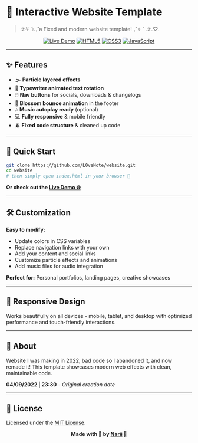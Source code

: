 # 🌸 Interactive Website Template

> ✰⛧☽.₊˚ʚ Fixed and modern website template! ₊˚✧ ﾟ.✰.♡.

<div align="center">

[![Live Demo](https://img.shields.io/badge/🌐_Live_Demo-l0venote.github.io/website-FF69B4?style=for-the-badge)](https://l0venote.github.io/website/)
[![HTML5](https://img.shields.io/badge/HTML5-E34F26?style=for-the-badge&logo=html5&logoColor=white)]()
[![CSS3](https://img.shields.io/badge/CSS3-1572B6?style=for-the-badge&logo=css3&logoColor=white)]()
[![JavaScript](https://img.shields.io/badge/JavaScript-F7DF1E?style=for-the-badge&logo=javascript&logoColor=black)]()

</div>

---

## ✨ Features

- 🌫️ **Particle layered effects**
- 🎀 **Typewriter animated text rotation**
- 🖱️ **Nav buttons** for socials, downloads & changelogs
- 🌸 **Blossom bounce animation** in the footer
- 🎶 **Music autoplay ready** (optional)
- 💻 **Fully responsive** & mobile friendly
- 🪲 **Fixed code structure** & cleaned up code

---

## 🚀 Quick Start

```bash
git clone https://github.com/L0veNote/website.git
cd website
# then simply open index.html in your browser 🌸
```

**Or check out the [Live Demo 🌐](https://L0veNote.github.io/website)**

---

## 🛠️ Customization

**Easy to modify:**
- Update colors in CSS variables
- Replace navigation links with your own
- Add your content and social links
- Customize particle effects and animations
- Add music files for audio integration

**Perfect for:** Personal portfolios, landing pages, creative showcases

---

## 📱 Responsive Design

Works beautifully on all devices - mobile, tablet, and desktop with optimized performance and touch-friendly interactions.

---

## 💖 About

Website I was making in 2022, bad code so I abandoned it, and now remade it! This template showcases modern web effects with clean, maintainable code.

**04/09/2022 | 23:30** - *Original creation date*

---

## 📄 License

Licensed under the [MIT License](https://github.com/L0veNote/website/blob/main/LICENSE).

<div align="center">

**Made with 💖 by [Narii](https://github.com/L0veNote) 🌸**

</div>
